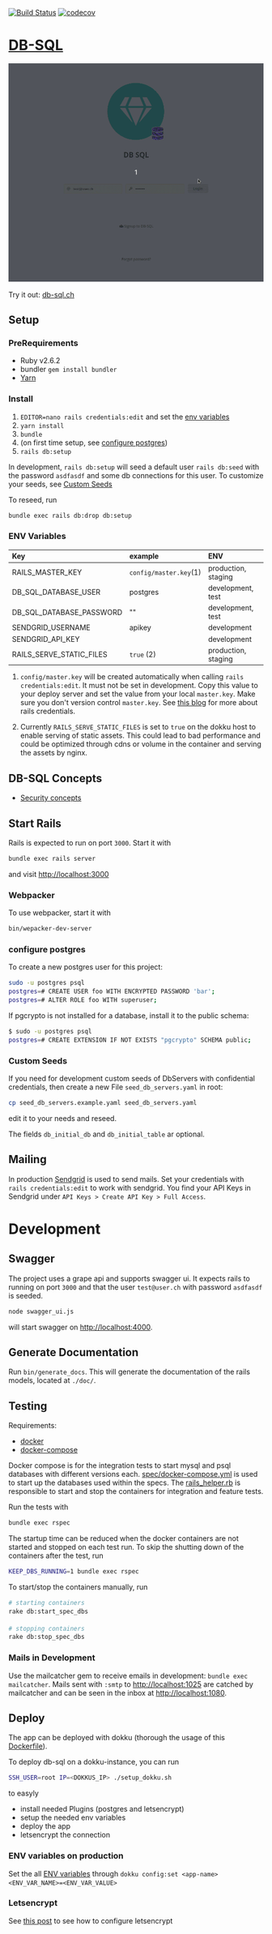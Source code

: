[![Build Status](https://travis-ci.com/lebalz/db-sql.svg?branch=master)](https://travis-ci.com/lebalz/db-sql)
[![codecov](https://codecov.io/gh/lebalz/db-sql/branch/master/graph/badge.svg)](https://codecov.io/gh/lebalz/db-sql)

# [DB-SQL](https://db-sql.ch)
![db-sql](docs/db-sql.gif)

Try it out: [db-sql.ch](https://db-sql.ch)

## Setup

### PreRequirements
- Ruby v2.6.2
- bundler `gem install bundler`
- [Yarn](https://yarnpkg.com/en/docs/install)

### Install

1. `EDITOR=nano rails credentials:edit` and set the [env variables](#env-variables)
2. `yarn install`
3. `bundle`
4.  (on first time setup, see [configure postgres](#configure-postgres))
5. `rails db:setup`

In development, `rails db:setup` will seed a default user `rails db:seed` with the password `asdfasdf` and some db connections for this user.
To customize your seeds, see [Custom Seeds](#custom-seeds)

To reseed, run
```sh
bundle exec rails db:drop db:setup
```

### ENV Variables
| Key                      | example                | ENV                 |
|:-------------------------|:-----------------------|:--------------------|
| RAILS_MASTER_KEY         | `config/master.key`(1) | production, staging |
| DB_SQL_DATABASE_USER     | postgres               | development, test   |
| DB_SQL_DATABASE_PASSWORD | ""                     | development, test   |
| SENDGRID_USERNAME        | apikey                 | development         |
| SENDGRID_API_KEY         |                        | development         |
| RAILS_SERVE_STATIC_FILES | `true` (2)             | production, staging |

1. `config/master.key` will be created automatically when calling `rails credentials:edit`. It must not be set in development. Copy this value to your deploy server and set the value from your local `master.key`. Make sure you don't version control `master.key`. See [this blog](https://medium.com/cedarcode/rails-5-2-credentials-9b3324851336) for more about rails credentials.

2. Currently `RAILS_SERVE_STATIC_FILES` is set to `true` on the dokku host to enable serving of static assets. This could lead to bad performance and could be optimized through cdns or volume in the container and serving the assets by nginx.

## DB-SQL Concepts
- [Security concepts](docs/security_concepts.md)

## Start Rails

Rails is expected to run on port `3000`. Start it with
```sh
bundle exec rails server
```
and visit [http://localhost:3000](http://localhost:3000)

### Webpacker

To use webpacker, start it with

```sh
bin/wepacker-dev-server
```

### configure postgres

To create a new postgres user for this project:
```sh
sudo -u postgres psql
postgres=# CREATE USER foo WITH ENCRYPTED PASSWORD 'bar';
postgres=# ALTER ROLE foo WITH superuser;
```

If pgcrypto is not installed for a database, install it to the public schema:
```sh
$ sudo -u postgres psql
postgres=# CREATE EXTENSION IF NOT EXISTS "pgcrypto" SCHEMA public;
```

### Custom Seeds

If you need for development custom seeds of DbServers with confidential credentials, then create a new File `seed_db_servers.yaml` in root:

```sh
cp seed_db_servers.example.yaml seed_db_servers.yaml
```
edit it to your needs and reseed.

The fields `db_initial_db` and `db_initial_table` ar optional.



## Mailing

In production [Sendgrid](https://sendgrid.com) is used to send mails. Set your credentials with `rails credentials:edit` to work with sendgrid. You find your API Keys in Sendgrid under `API Keys > Create API Key > Full Access`.

# Development

## Swagger

The project uses a grape api and supports swagger ui. It expects rails to running on port `3000` and that the user `test@user.ch` with password `asdfasdf` is seeded.

```sh
node swagger_ui.js
```

will start swagger on [http://localhost:4000](http://localhost:4000).


## Generate Documentation

Run `bin/generate_docs`. This will generate the documentation of the rails models, located at `./doc/`.

## Testing
Requirements:
- [docker](https://docs.docker.com/engine/install/)
- [docker-compose](https://docs.docker.com/compose/install/)

Docker compose is for the integration tests to start mysql and psql databases with different versions each. [spec/docker-compose.yml](spec/docker-compose.yml) is used to start up the databases used within the specs. The [rails_helper.rb](spec/rails_helper.rb) is responsible to start and stop the containers for integration and feature tests.

Run the tests with

```sh
bundle exec rspec
```

The startup time can be reduced when the docker containers are not started and stopped on each test run. To skip the shutting down of the containers after the test, run

```sh
KEEP_DBS_RUNNING=1 bundle exec rspec
```

To start/stop the containers manually, run

```sh
# starting containers
rake db:start_spec_dbs

# stopping containers
rake db:stop_spec_dbs
```

### Mails in Development

Use the mailcatcher gem to receive emails in development: `bundle exec mailcatcher`.
Mails sent with `:smtp` to [http://localhost:1025](http://localhost:1025) are catched by mailcatcher and can be seen in the inbox at [http://localhost:1080](http://localhost:1080).


## Deploy

The app can be deployed with dokku (thorough the usage of this [Dockerfile](Dockerfile)).

To deploy db-sql on a dokku-instance, you can run

```sh
SSH_USER=root IP=<DOKKUS_IP> ./setup_dokku.sh
```

to easyly

- install needed Plugins (postgres and letsencrypt)
- setup the needed env variables
- deploy the app
- letsencrypt the connection

### ENV variables on production

Set the all [ENV variables](#env-variables) through `dokku config:set <app-name> <ENV_VAR_NAME>=<ENV_VAR_VALUE>`

### Letsencrypt
See [this post](https://github.com/dokku/dokku-letsencrypt#dockerfile-deploys) to see how to configure letsencrypt
